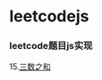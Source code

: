 # leetcodejs
### leetcode题目js实现

15.<a href="https://github.com/Aprilday/leetcodejs/blob/master/15_threeSum.md" target="_blank">三数之和</a>

